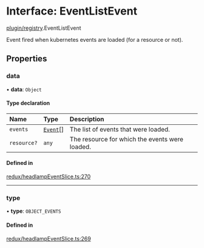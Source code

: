 # Interface: EventListEvent

[plugin/registry](../modules/plugin_registry.md).EventListEvent

Event fired when kubernetes events are loaded (for a resource or not).

## Properties

### data

• **data**: `Object`

#### Type declaration

| Name | Type | Description |
| :------ | :------ | :------ |
| `events` | [`Event`](../classes/lib_k8s_event.Event.md)[] | The list of events that were loaded. |
| `resource?` | `any` | The resource for which the events were loaded. |

#### Defined in

[redux/headlampEventSlice.ts:270](https://github.com/headlamp-k8s/headlamp/blob/65bfc11e/frontend/src/redux/headlampEventSlice.ts#L270)

___

### type

• **type**: `OBJECT_EVENTS`

#### Defined in

[redux/headlampEventSlice.ts:269](https://github.com/headlamp-k8s/headlamp/blob/65bfc11e/frontend/src/redux/headlampEventSlice.ts#L269)
